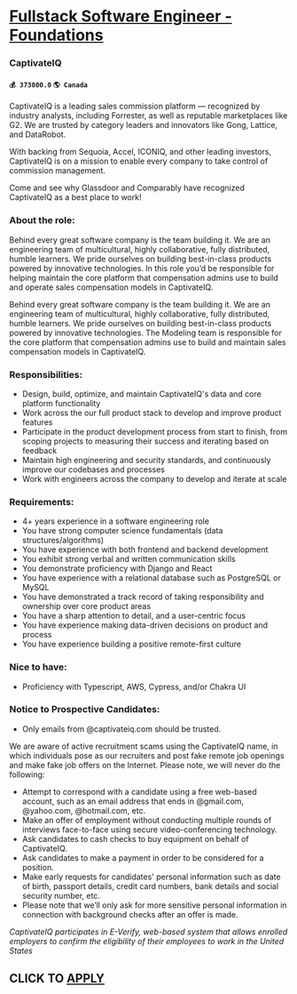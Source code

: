 # [Fullstack Software Engineer - Foundations](https://www.remotewlb.com/apply/fullstack-software-engineer-foundations)  
### CaptivateIQ  
#### `💰 373000.0` `🌎 Canada`  

CaptivateIQ is a leading sales commission platform — recognized by industry analysts, including Forrester, as well as reputable marketplaces like G2. We are trusted by category leaders and innovators like Gong, Lattice, and DataRobot.

With backing from Sequoia, Accel, ICONIQ, and other leading investors, CaptivateIQ is on a mission to enable every company to take control of commission management.

Come and see why Glassdoor and Comparably have recognized CaptivateIQ as a best place to work!

### About the role:

Behind every great software company is the team building it. We are an engineering team of multicultural, highly collaborative, fully distributed, humble learners. We pride ourselves on building best-in-class products powered by innovative technologies. In this role you’d be responsible for helping maintain the core platform that compensation admins use to build and operate sales compensation models in CaptivateIQ.

Behind every great software company is the team building it. We are an engineering team of multicultural, highly collaborative, fully distributed, humble learners. We pride ourselves on building best-in-class products powered by innovative technologies. The Modeling team is responsible for the core platform that compensation admins use to build and maintain sales compensation models in CaptivateIQ.

### Responsibilities:

  * Design, build, optimize, and maintain CaptivateIQ's data and core platform functionality
  * Work across the our full product stack to develop and improve product features
  * Participate in the product development process from start to finish, from scoping projects to measuring their success and iterating based on feedback
  * Maintain high engineering and security standards, and continuously improve our codebases and processes
  * Work with engineers across the company to develop and iterate at scale

### Requirements:

  * 4+ years experience in a software engineering role
  * You have strong computer science fundamentals (data structures/algorithms)
  * You have experience with both frontend and backend development
  * You exhibit strong verbal and written communication skills
  * You demonstrate proficiency with Django and React
  * You have experience with a relational database such as PostgreSQL or MySQL
  * You have demonstrated a track record of taking responsibility and ownership over core product areas
  * You have a sharp attention to detail, and a user-centric focus
  * You have experience making data-driven decisions on product and process
  * You have experience building a positive remote-first culture

### Nice to have:

  * Proficiency with Typescript, AWS, Cypress, and/or Chakra UI

### Notice to Prospective Candidates:

  * Only emails from @captivateiq.com should be trusted.

We are aware of active recruitment scams using the CaptivateIQ name, in which individuals pose as our recruiters and post fake remote job openings and make fake job offers on the Internet. Please note, we will never do the following:

  * Attempt to correspond with a candidate using a free web-based account, such as an email address that ends in @gmail.com, @yahoo.com, @hotmail.com, etc. 
  * Make an offer of employment without conducting multiple rounds of interviews face-to-face using secure video-conferencing technology.
  * Ask candidates to cash checks to buy equipment on behalf of CaptivateIQ.
  * Ask candidates to make a payment in order to be considered for a position.
  * Make early requests for candidates' personal information such as date of birth, passport details, credit card numbers, bank details and social security number, etc.
  * Please note that we’ll only ask for more sensitive personal information in connection with background checks after an offer is made.

 _CaptivateIQ participates in E-Verify, web-based system that allows enrolled employers to confirm the eligibility of their employees to work in the United States_

  
## CLICK TO [APPLY](https://www.remotewlb.com/apply/fullstack-software-engineer-foundations)

